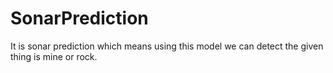 # SonarPrediction
It is sonar prediction which means using this model we can detect the given thing is mine or rock.
